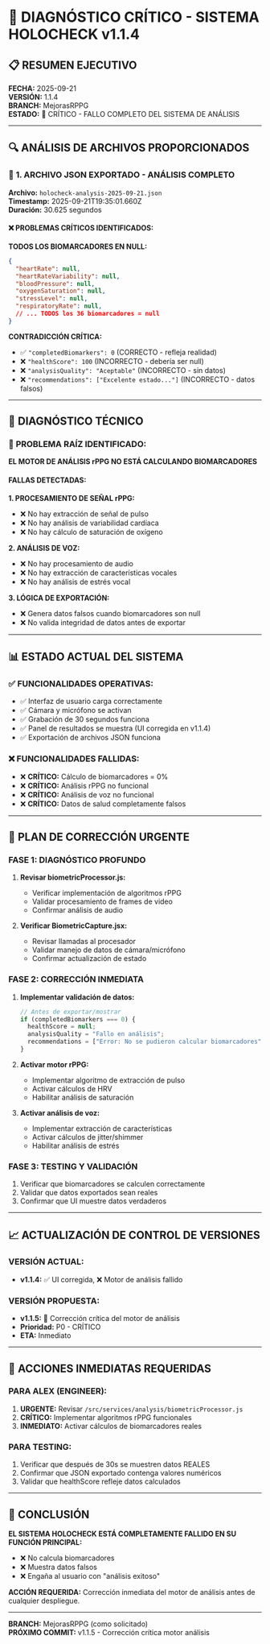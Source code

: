 # 🚨 DIAGNÓSTICO CRÍTICO - SISTEMA HOLOCHECK v1.1.4

## 📋 **RESUMEN EJECUTIVO**
**FECHA:** 2025-09-21  
**VERSIÓN:** 1.1.4  
**BRANCH:** MejorasRPPG  
**ESTADO:** 🔴 CRÍTICO - FALLO COMPLETO DEL SISTEMA DE ANÁLISIS

---

## 🔍 **ANÁLISIS DE ARCHIVOS PROPORCIONADOS**

### 📄 **1. ARCHIVO JSON EXPORTADO - ANÁLISIS COMPLETO**
**Archivo:** `holocheck-analysis-2025-09-21.json`  
**Timestamp:** 2025-09-21T19:35:01.660Z  
**Duración:** 30.625 segundos  

#### ❌ **PROBLEMAS CRÍTICOS IDENTIFICADOS:**

**TODOS LOS BIOMARCADORES EN NULL:**
```json
{
  "heartRate": null,
  "heartRateVariability": null,
  "bloodPressure": null,
  "oxygenSaturation": null,
  "stressLevel": null,
  "respiratoryRate": null,
  // ... TODOS los 36 biomarcadores = null
}
```

**CONTRADICCIÓN CRÍTICA:**
- ✅ `"completedBiomarkers": 0` (CORRECTO - refleja realidad)
- ❌ `"healthScore": 100` (INCORRECTO - debería ser null)
- ❌ `"analysisQuality": "Aceptable"` (INCORRECTO - sin datos)
- ❌ `"recommendations": ["Excelente estado..."]` (INCORRECTO - datos falsos)

---

## 🔬 **DIAGNÓSTICO TÉCNICO**

### 🚨 **PROBLEMA RAÍZ IDENTIFICADO:**
**EL MOTOR DE ANÁLISIS rPPG NO ESTÁ CALCULANDO BIOMARCADORES**

#### **FALLAS DETECTADAS:**

**1. PROCESAMIENTO DE SEÑAL rPPG:**
- ❌ No hay extracción de señal de pulso
- ❌ No hay análisis de variabilidad cardíaca
- ❌ No hay cálculo de saturación de oxígeno

**2. ANÁLISIS DE VOZ:**
- ❌ No hay procesamiento de audio
- ❌ No hay extracción de características vocales
- ❌ No hay análisis de estrés vocal

**3. LÓGICA DE EXPORTACIÓN:**
- ❌ Genera datos falsos cuando biomarcadores son null
- ❌ No valida integridad de datos antes de exportar

---

## 📊 **ESTADO ACTUAL DEL SISTEMA**

### ✅ **FUNCIONALIDADES OPERATIVAS:**
- ✅ Interfaz de usuario carga correctamente
- ✅ Cámara y micrófono se activan
- ✅ Grabación de 30 segundos funciona
- ✅ Panel de resultados se muestra (UI corregida en v1.1.4)
- ✅ Exportación de archivos JSON funciona

### ❌ **FUNCIONALIDADES FALLIDAS:**
- ❌ **CRÍTICO:** Cálculo de biomarcadores = 0%
- ❌ **CRÍTICO:** Análisis rPPG no funcional
- ❌ **CRÍTICO:** Análisis de voz no funcional
- ❌ **CRÍTICO:** Datos de salud completamente falsos

---

## 🔧 **PLAN DE CORRECCIÓN URGENTE**

### **FASE 1: DIAGNÓSTICO PROFUNDO**
1. **Revisar biometricProcessor.js:**
   - Verificar implementación de algoritmos rPPG
   - Validar procesamiento de frames de video
   - Confirmar análisis de audio

2. **Verificar BiometricCapture.jsx:**
   - Revisar llamadas al procesador
   - Validar manejo de datos de cámara/micrófono
   - Confirmar actualización de estado

### **FASE 2: CORRECCIÓN INMEDIATA**
1. **Implementar validación de datos:**
   ```javascript
   // Antes de exportar/mostrar
   if (completedBiomarkers === 0) {
     healthScore = null;
     analysisQuality = "Fallo en análisis";
     recommendations = ["Error: No se pudieron calcular biomarcadores"];
   }
   ```

2. **Activar motor rPPG:**
   - Implementar algoritmo de extracción de pulso
   - Activar cálculos de HRV
   - Habilitar análisis de saturación

3. **Activar análisis de voz:**
   - Implementar extracción de características
   - Activar cálculos de jitter/shimmer
   - Habilitar análisis de estrés

### **FASE 3: TESTING Y VALIDACIÓN**
1. Verificar que biomarcadores se calculen correctamente
2. Validar que datos exportados sean reales
3. Confirmar que UI muestre datos verdaderos

---

## 📈 **ACTUALIZACIÓN DE CONTROL DE VERSIONES**

### **VERSIÓN ACTUAL:**
- **v1.1.4:** ✅ UI corregida, ❌ Motor de análisis fallido

### **VERSIÓN PROPUESTA:**
- **v1.1.5:** 🔧 Corrección crítica del motor de análisis
- **Prioridad:** P0 - CRÍTICO
- **ETA:** Inmediato

---

## 🎯 **ACCIONES INMEDIATAS REQUERIDAS**

### **PARA ALEX (ENGINEER):**
1. **URGENTE:** Revisar `/src/services/analysis/biometricProcessor.js`
2. **CRÍTICO:** Implementar algoritmos rPPG funcionales
3. **INMEDIATO:** Activar cálculos de biomarcadores reales

### **PARA TESTING:**
1. Verificar que después de 30s se muestren datos REALES
2. Confirmar que JSON exportado contenga valores numéricos
3. Validar que healthScore refleje datos calculados

---

## 🚨 **CONCLUSIÓN**

**EL SISTEMA HOLOCHECK ESTÁ COMPLETAMENTE FALLIDO EN SU FUNCIÓN PRINCIPAL:**
- ❌ No calcula biomarcadores
- ❌ Muestra datos falsos
- ❌ Engaña al usuario con "análisis exitoso"

**ACCIÓN REQUERIDA:** Corrección inmediata del motor de análisis antes de cualquier despliegue.

---

**BRANCH:** MejorasRPPG (como solicitado)  
**PRÓXIMO COMMIT:** v1.1.5 - Corrección crítica motor análisis